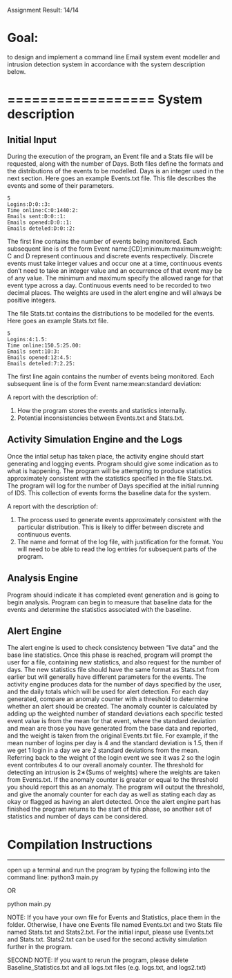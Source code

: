 Assignment Result: 14/14

# Goal:
to design and implement a command line Email system event modeller and intrusion detection system in accordance with the system description below.

==================
System description
==================
Initial Input
--------------
During the execution of the program, an Event file and a Stats file will be requested, along with the number of Days.
Both files define the formats and the distributions of the events to be modelled.
Days is an integer used in the next section.
Here goes an example Events.txt file. This file describes the events and some of their parameters.

```
5
Logins:D:0::3:
Time online:C:0:1440:2:
Emails sent:D:0::1:
Emails opened:D:0::1:
Emails deteled:D:0::2:
```

The first line contains the number of events being monitored. Each subsequent line is of the form
Event name:[CD]:minimum:maximum:weight:
C and D represent continuous and discrete events respectively. Discrete events must take integer values
and occur one at a time, continuous events don’t need to take an integer value and an occurrence of that
event may be of any value. The minimum and maximum specify the allowed range for that event type
across a day. Continuous events need to be recorded to two decimal places. The weights are used in the
alert engine and will always be positive integers.

The file Stats.txt contains the distributions to be modelled for the events. Here goes an example
Stats.txt file.

```
5
Logins:4:1.5:
Time online:150.5:25.00:
Emails sent:10:3:
Emails opened:12:4.5:
Emails deteled:7:2.25:
```

The first line again contains the number of events being monitored. Each subsequent line is of the form
Event name:mean:standard deviation:

A report with the description of:
1. How the program stores the events and statistics internally.
2. Potential inconsistencies between Events.txt and Stats.txt.

Activity Simulation Engine and the Logs
---------------------------------------
Once the intial setup has taken place, the activity engine should start generating and logging events.
Program should give some indication as to what is happening.
The program will be attempting to produce statistics approximately consistent with the statistics specified in the file Stats.txt.
The program will log for the number of Days specified at the initial running of IDS.
This collection of events forms the baseline data for the system.

A report with the description of:
1. The process used to generate events approximately consistent with the particular distribution. This
is likely to differ between discrete and continuous events.
2. The name and format of the log file, with justification for the format. You will need to be able to
read the log entries for subsequent parts of the program.

Analysis Engine
---------------
Program should indicate it has completed event generation and is going to begin analysis.
Program can begin to measure that baseline data for the events and determine the statistics associated with the baseline.

Alert Engine
------------
The alert engine is used to check consistency between “live data” and the base line statistics. 
Once this phase is reached, program will prompt the user for a file, containing new statistics, and also request for the number of days.
The new statistics file should have the same format as Stats.txt from earlier but will generally have different parameters for the events.
The activity engine produces data for the number of days specified by the user, and the daily totals which will be used for alert detection.
For each day generated, compare an anomaly counter with a threshold to determine whether an alert should be created. 
The anomaly counter is calculated by adding up the weighted number of standard deviations each specific tested event value is from the mean for that event, where the standard deviation and mean are those you have generated from the base data and reported, and the weight is taken from the original Events.txt file.
For example, if the mean number of logins per day is 4 and the standard deviation is 1.5, then if we get 1 login in a day we are 2 standard deviations from the mean. Referring back to the weight of the login event we see it was 2 so the login event contributes 4 to our overall anomaly counter.
The threshold for detecting an intrusion is 2∗(Sums of weights) where the weights are taken from Events.txt.
If the anomaly counter is greater or equal to the threshold you should report this as an anomaly.
The program will output the threshold, and give the anomaly counter for each day as well as stating each day as okay or flagged as having an alert detected.
Once the alert engine part has finished the program returns to the start of this phase, so another set of statistics and number of days can be considered.


# Compilation Instructions
--------------------------
open up a terminal and run the program by typing the following into the command line:
python3 main.py

OR 

python main.py


NOTE:
If you have your own file for Events and Statistics, place them in the folder. Otherwise, I have one Events file named Events.txt and two Stats file named Stats.txt and Stats2.txt.
For the initial input, please use Events.txt and Stats.txt.
Stats2.txt can be used for the second activity simulation further in the program.

SECOND NOTE:
If you want to rerun the program, please delete Baseline_Statistics.txt and all logs.txt files (e.g. logs.txt, and logs2.txt)